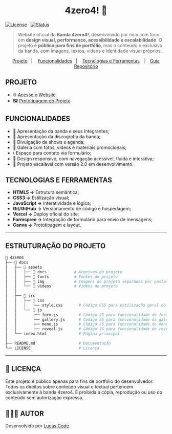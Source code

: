 <h1 align="center">4zero4! 🎸</h1>

<div>
  
[![License](https://img.shields.io/badge/Licença-Personalizada-blue)](./LICENSE)&nbsp;&nbsp;
[![Status](https://img.shields.io/badge/Status-Desenvolvendo_melhorias-pink)]()

</div>

> Website oficial da **Banda 4zero4!**, desenvolvido por mim com foco em **design visual, performance, acessibilidade e escalabilidade**. O projeto é **público para fins de portfólio**, mas o conteúdo é exclusivo da banda, com imagens, textos, vídeos e identidade visual próprios.

<p align="center">
  <a href="#projeto">Projeto</a>&nbsp;&nbsp;&nbsp;|&nbsp;&nbsp;&nbsp;
  <a href="#funcionalidades">Funcionalidades</a>&nbsp;&nbsp;&nbsp;|&nbsp;&nbsp;&nbsp;
  <a href="#tecnologias-e-ferramentas">Tecnologias e Ferramentas</a>&nbsp;&nbsp;&nbsp;|&nbsp;&nbsp;&nbsp;
  <a href="#estruturação-do-projeto">Guia Repositório</a>
</p>

<h2 id="projeto">PROJETO</h2>

- 🌐 <a href="https://4zero4.vercel.app/">Acesse o Website</a>
- 🖼️ <a href="https://www.canva.com/design/DAGY7iketpE/JNfAb-wEfukJ3xBHZ62Iew/view?utm_content=DAGY7iketpE&utm_campaign=designshare&utm_medium=link2&utm_source=uniquelinks&utlId=h52de8cf561">Prototipagem do Projeto</a>

<h2 id="funcionalidades">FUNCIONALIDADES</h2>

- 🎤 Apresentação da banda e seus integrantes;
- 💽 Apresentação da discografia da banda;
- 📆 Divulgação de shows e agenda;
- 🎥 Galeria com fotos, vídeos e materiais promocionais;
- 📞 Espaço para contato via formulário;
- 📱 Design responsivo, com navegação acessível, fluida e interativa;
- 🚀 Projeto escalável com versão 2.0 em desenvolvimento.

<h2 id="tecnologias-e-ferramentas">TECNOLOGIAS E FERRAMENTAS</h2>

- **HTML5 →** Estrutura semântica;
- **CSS3 →** Estilização visual;
- **JavaScript →** interatividade e lógica;
- **Git/GitHub →** Versionamento de código e hospedagem;
- **Vercel →** Deploy oficial do site;
- **Formspree →** Integração de formulário para envio de mensagens;
- **Canva →** Prototipagem e layout.

---

<h2 id="estruturação-do-projeto">ESTRUTURAÇÃO DO PROJETO</h2>

```bash
📁 4ZERO4
├── 📁 docs
│   ├── 📂 assets
│   │   ├── 📁 docs            # Arquivos do projeto
│   │   ├── 📁 fonts           # Fontes do projeto
│   │   ├── 📁 img             # Imagens do projeto separadas por pastas de cada seção
│   │   └── 📁 videos          # Vídeos do projeto
│   │
│   ├── 📂 src
│   │   ├── 📂 css
│   │   │   └── style.css       # Código CSS para estilização geral do projeto
│   │   └── 📂 js
│   │       ├── form.js         # Código JS para funcionalidade do formulário
│   │       ├── gallery.js      # Código JS para funcionalidade da galeria de fotos
│   │       ├── menu.js         # Código JS para funcionalidade do menu
│   │       └── reveal.js       # Código JS para funcionalidade do reveal do conteúdo
│   └── index.html              # Página principal
│
├── README.md                   # Documentação
└── LICENSE                     # Licença

```

---

<h2>📝 LICENÇA</h2> 
<p>Este projeto é público apenas para fins de portfólio do desenvolvedor.
Todos os direitos sobre conteúdo visual e textual pertencem exclusivamente à banda 4zero4.
É proibida a cópia, reprodução ou uso do conteúdo sem autorização expressa.</p>

<h2>🧑🏻‍💻 AUTOR</h2> 
<p>Desenvolvido por <a href="https://bio.site/lucascode">Lucas Code</a>.</p>
